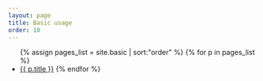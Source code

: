 ```yaml
---
layout: page
title: Basic usage
order: 10
---
```


<ul>
{% assign pages_list = site.basic | sort:"order" %}
{% for p in pages_list %}
  <li><a href="{{ site.baseurl }}{{ p.url }}">{{ p.title }}</a>
{% endfor %}
</ul>
